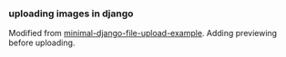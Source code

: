 ### uploading images in django

Modified from [minimal-django-file-upload-example](https://github.com/axelpale/minimal-django-file-upload-example).
Adding previewing before uploading.